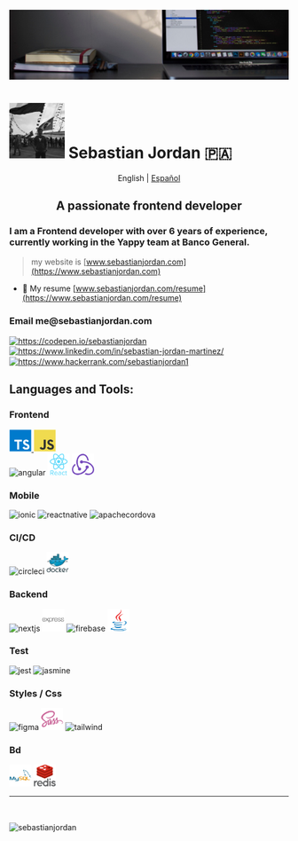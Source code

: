![preview](bg.jpeg)

# <img src="me.jpeg" with="100px" height="100px"> Sebastian Jordan 🇵🇦

<p align="center">
  <span>English</span> |
  <a href="https://github.com/SebastianJordan/SebastianJordan/blob/master/README-es.md">Español</a>
</p>

<h2 align="center">A passionate frontend developer</h2>

### I am a Frontend developer with over 6 years of experience, currently working in the Yappy team at Banco General.


> my website is [www.sebastianjordan.com](https://www.sebastianjordan.com)

- 📄 My resume [www.sebastianjordan.com/resume](https://www.sebastianjordan.com/resume)

<h3 align="left">Email me@sebastianjordan.com</h3>
<p align="left">
<a href="https://codepen.io/https://codepen.io/sebastianjordan" target="blank"><img align="center" src="https://raw.githubusercontent.com/rahuldkjain/github-profile-readme-generator/master/src/images/icons/Social/codepen.svg" alt="https://codepen.io/sebastianjordan" height="30" width="40" /></a>
<a href="https://linkedin.com/in/https://www.linkedin.com/in/sebastian-jordan-martinez/" target="blank"><img align="center" src="https://raw.githubusercontent.com/rahuldkjain/github-profile-readme-generator/master/src/images/icons/Social/linked-in-alt.svg" alt="https://www.linkedin.com/in/sebastian-jordan-martinez/" height="30" width="40" /></a>
<a href="https://www.hackerrank.com/https://www.hackerrank.com/sebastianjordan1" target="blank"><img align="center" src="https://raw.githubusercontent.com/rahuldkjain/github-profile-readme-generator/master/src/images/icons/Social/hackerrank.svg" alt="https://www.hackerrank.com/sebastianjordan1" height="30" width="40" /></a>
</p>

## Languages and Tools:

<h3 align="left">Frontend </h3>
<div>
  <a href="https://www.typescriptlang.org/" target="_blank" rel="noreferrer">
    <img
      src="https://raw.githubusercontent.com/devicons/devicon/master/icons/typescript/typescript-original.svg"
      alt="typescript"
      width="40"
      height="40"
    />
  </a>
  <a
    href="https://developer.mozilla.org/en-US/docs/Web/JavaScript"
    target="_blank"
    rel="noreferrer"
  >
    <img
      src="https://raw.githubusercontent.com/devicons/devicon/master/icons/javascript/javascript-original.svg"
      alt="javascript"
      width="40"
      height="40"
    /> </a
  >
  <div href="https://angular.io" target="_blank" rel="noreferrer">
    <img
      src="https://angular.io/assets/images/logos/angular/angular.svg"
      alt="angular"
      width="40"
      height="40"
    />
    <img
      src="https://raw.githubusercontent.com/devicons/devicon/master/icons/react/react-original-wordmark.svg"
      alt="react"
      width="40"
      height="40"
    />
    <img
      src="https://raw.githubusercontent.com/devicons/devicon/master/icons/redux/redux-original.svg"
      alt="redux"
      width="40"
      height="40"
    />
  </div>
  </div>
  <h3>Mobile</h3>
  <div>
    <img
      src="https://upload.wikimedia.org/wikipedia/commons/d/d1/Ionic_Logo.svg"
      alt="ionic"
      width="40"
      height="40"
    />
    <img
      src="https://reactnative.dev/img/header_logo.svg"
      alt="reactnative"
      width="40"
      height="40"
    />
    <img
      src="https://www.vectorlogo.zone/logos/apache_cordova/apache_cordova-icon.svg"
      alt="apachecordova"
      width="40"
      height="40"
    />
  </div>
 <h3>CI/CD</h3>
 <div>
 <img
      src="https://www.vectorlogo.zone/logos/circleci/circleci-icon.svg"
      alt="circleci"
      width="40"
      height="40"
    />
    <img
      src="https://raw.githubusercontent.com/devicons/devicon/master/icons/docker/docker-original-wordmark.svg"
      alt="docker"
      width="40"
      height="40"
    /> 
 </div>
 <h3>Backend</h3>
 <div>
  <img
      src="https://cdn.worldvectorlogo.com/logos/nextjs-2.svg"
      alt="nextjs"
      width="40"
      height="40"
    />
  <img
      src="https://raw.githubusercontent.com/devicons/devicon/master/icons/express/express-original-wordmark.svg"
      alt="express"
      width="40"
      height="40"
    />
     <img
      src="https://www.vectorlogo.zone/logos/firebase/firebase-icon.svg"
      alt="firebase"
      width="40"
      height="40"
    />
     <img
      src="https://raw.githubusercontent.com/devicons/devicon/master/icons/java/java-original.svg"
      alt="java"
      width="40"
      height="40"
    />
 </div>
  <h3>Test</h3>
  <div>
   <img
      src="https://www.vectorlogo.zone/logos/jestjsio/jestjsio-icon.svg"
      alt="jest"
      width="40"
      height="40"
    />
    <img
      src="https://www.vectorlogo.zone/logos/jasmine/jasmine-icon.svg"
      alt="jasmine"
      width="40"
      height="40"
    />
  </div>
  <h3>Styles / Css </h3>
  <div>
  <img
      src="https://www.vectorlogo.zone/logos/figma/figma-icon.svg"
      alt="figma"
      width="40"
      height="40"
    />
    <img
      src="https://raw.githubusercontent.com/devicons/devicon/master/icons/sass/sass-original.svg"
      alt="sass"
      width="40"
      height="40"
    />
     <img
      src="https://www.vectorlogo.zone/logos/tailwindcss/tailwindcss-icon.svg"
      alt="tailwind"
      width="40"
      height="40"
    />
  </div>
<h3>Bd</h3>
<div>
<img
      src="https://raw.githubusercontent.com/devicons/devicon/master/icons/mysql/mysql-original-wordmark.svg"
      alt="mysql"
      width="40"
      height="40"
    />
    <img
      src="https://raw.githubusercontent.com/devicons/devicon/master/icons/redis/redis-original-wordmark.svg"
      alt="redis"
      width="40"
      height="40"
    />
</div>
<hr>
<br>
<p><img align="center" src="https://github-readme-stats.vercel.app/api/top-langs?username=sebastianjordan&show_icons=true&locale=en&layout=compact" alt="sebastianjordan" /></p>